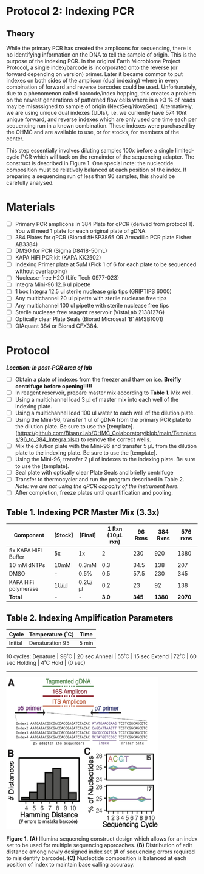 # Protocol 2: Indexing PCR

## Theory

While the primary PCR has created the amplicons for sequencing, there is no identifying information on the DNA to tell the sample of origin. This is the purpose of the indexing PCR. In the original Earth Microbiome Project Protocol, a single index/barcode is incorporated onto the reverse (or forward depending on version) primer. Later it became common to put indexes on both sides of the amplicon (dual indexing) where in every combination of forward and reverse barcodes could be used. Unfortunately, due to a phenomenon called barcode/index hopping, this creates a problem on the newest generations of patterned flow cells where in a >3 % of reads may be misassigned to sample of origin (NextSeq/NovaSeq). Alternatively, we are using unique dual indexes (UDIs), i.e. we currently have 574 10nt unique forward, and reverse indexes which are only used one time each per sequencing run in a known combination. These indexes were purchased by the OHMC and are available to use, or for stocks, for members of the center.  

This step essentially involves diluting samples 100x before a single limited-cycle PCR which will tack on the remainder of the sequencing adapter. The construct is described in Figure 1. One special note: the nucleotide composition must be relatively balanced at each position of the index. If preparing a sequencing run of less than 96 samples, this should be carefully analysed.

# Materials
- [ ] Primary PCR amplicons in 384 Plate for qPCR (derived from protocol 1). You will need 1 plate for each original plate of gDNA.
- [ ] 384 Plates for qPCR (Biorad #HSP3865 OR Armadillo PCR plate Fisher AB3384)
- [ ] DMSO for PCR (Sigma D8418-50mL)
- [ ] KAPA HiFi PCR kit (KAPA KK2502)
- [ ] Indexing Primer plate at 5µM (Pick 1 of 6 for each plate to be sequenced without overlapping)
- [ ] Nuclease-free H2O (Life Tech 0977-023)
- [ ] Integra Mini-96 12.6 ul pipette
- [ ] 1 box Integra 12.5 ul sterile nuclease grip tips (GRIPTIPS 6000)
- [ ] Any multichannel 20 ul pipette with sterile nuclease free tips
- [ ] Any multichannel 100 ul pipette with sterile nuclease free tips
- [ ] Sterile nuclease free reagent reservoir (VistaLab 2138127G)
- [ ] Optically clear Plate Seals (Biorad Microseal ‘B’ #MSB1001)
- [ ] QIAquant 384 or Biorad CFX384.

# Protocol
***Location: in post-PCR area of lab***
- [ ] Obtain a plate of indexes from the freezer and thaw on ice. **Breifly centrifuge before opening!!!!!**
- [ ] In reagent reservoir, prepare master mix according to **Table 1**. Mix well.
- [ ] Using a multichannel load 3 µl of master mix into each well of the indexing plate.
- [ ] Using a multichannel load 100 ul water to each well of the dilution plate.
- [ ] Using the Mini-96, transfer 1 ul of gDNA from the primary PCR plate to the dilution plate. Be sure to use the [template].(https://github.com/BisanzLab/OHMC_Colaboratory/blob/main/Templates/96_to_384_Integra.xlsx) to remove the correct wells.
- [ ] Mix the dilution plate with the Mini-96 and transfer 5 µL from the dilution plate to the indexing plate. Be sure to use the [template].
- [ ] Using the Mini-96, transfer 2 µl of indexes to the indexing plate. Be sure to use the [template].
- [ ] Seal plate with optically clear Plate Seals and briefly centrifuge
- [ ] Transfer to thermocycler and run the program described in Table 2. *Note: we are not using the qPCR capacity of the instrument here.*
- [ ] After completion, freeze plates until quantification and pooling.

## Table 1. Indexing PCR Master Mix (3.3x)

Component	            | [Stock] | [Final] | 1 Rxn (10µL rxn) | 96 Rxns|  384 Rxns |   576 rxns|
----------------------|---------|---------|------------------|--------|-----------|-----------|
5x KAPA HiFi Buffer	  | 5x      |  1x     | 2                | 230    |   920     |   1380    |
10 mM dNTPs           | 10mM    |  0.3mM  | 0.3              | 34.5   |   138     |   207     |
DMSO                  |  -      | 0.5%    | 0.5              | 57.5   |   230     |   345     |
KAPA HiFi polymerase  | 1U/µl   | 0.2U/µl | 0.2              | 23     |   92      |   138     |
**Total**	            | -       | -       | **3.0**          | **345**| **1380**  | **2070**  |

## Table 2. Indexing Amplification Parameters
Cycle | Temperature (˚C)	| Time
------|-------------------|------
Initial | Denaturation	95 | 	5 min
10 cycles:
Denature | 98˚C | 20 sec
Anneal | 55˚C | 15 sec
Extend | 72˚C | 60 sec
Holding	| 4˚C	Hold | (0 sec)



***

<img src="https://github.com/BisanzLab/OHMC_Colaboratory/blob/main/Misc/images/Fig1.jpg" width="400" height="400">

**Figure 1.** **(A)** Illumina sequencing construct design which allows for an index set to be used for multiple sequencing approaches. **(B)** Distribution of edit distance among newly designed index set (# of sequencing errors required to misidentify barcode). **(C)** Nucleotide composition is balanced at each position of index to maintain base calling accuracy.

